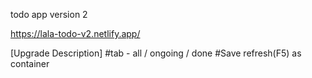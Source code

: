 todo app version 2

https://lala-todo-v2.netlify.app/

[Upgrade Description]
#tab - all / ongoing / done 
#Save refresh(F5) as container

